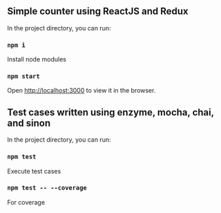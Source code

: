## Simple counter using ReactJS and Redux

In the project directory, you can run:

### `npm i`

Install node modules

### `npm start`

Open [http://localhost:3000](http://localhost:3000) to view it in the browser.

## Test cases written using enzyme, mocha, chai, and sinon

In the project directory, you can run:

### `npm test`

Execute test cases

### `npm test -- --coverage`

For coverage
